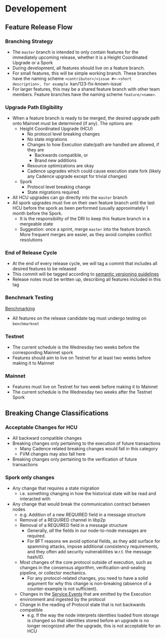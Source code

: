 # Developement

## Feature Release Flow

### Branching Strategy

- The `master` branch is intended to only contain features for the immediately upcoming release, whether it is a Height Coordinated Upgrade or a Spork
- During development, all features should live on a feature branch.
- For small features, this will be simple working branch. These branches have the naming scheme `<contributor>/<issue #>-<short description>, for example `kan/123-fix-known-issue`
- For larger features, this may be a shared feature branch with other team members. Feature branches have the naming scheme `feature/<name>`.

### Upgrade Path Eligibility

- When a feature branch is ready to be merged, the desired upgrade path onto Mainnet must be determined (if any). The options are:
    - Height Coordinated Upgrade (HCU)
        - No protocol level breaking changes
        - No state migrations
        - Changes to how Execution state/path are handled are allowed, if they are
            - Backwards compatible, or
            - Brand new additions
        - Resource optimizations are okay
        - Cadence upgrades which could cause execution state fork (likely any Cadence upgrade except for trivial changes)
    - Spork
        - Protocol level breaking change
        - State migrations required
- All HCU upgrades can go directly into the `master` branch
- All spork upgrades must live on their own feature branch until the last HCU before the spork as been performed (usually approximately 1 month before the Spork.
    - It is the responsibility of the DRI to keep this feature branch in a mergeable state
    - Suggestion: once a sprint, merge `master` into the feature branch. More frequent merges are easier, as they avoid complex conflict resolutions

### End of Release Cycle

- At the end of every release cycle, we will tag a commit that includes all desired features to be released
- This commit will be tagged according to [semantic versioning guidelines](https://dapperlabs.notion.site/Changes-to-handling-git-tags-5e39af7c723a428a915bd88901fc1274)
- Release notes must be written up, describing all features included in this tag

### Benchmark Testing

[Benchmarking](https://www.notion.so/Benchmarking-e3d89e3aadb44b0787da9bb7703b0dae?pvs=21)

- All features on the release candidate tag must undergo testing on `benchmarknet`

### Testnet

- The current schedule is the Wednesday two weeks before the corresponding Mainnet spork
- Features should aim to live on Testnet for at least two weeks before making it to Mainnet

### Mainnet

- Features must live on Testnet for two week before making it to Mainnet
- The current schedule is the Wednesday two weeks after the Testnet Spork

## Breaking Change Classifications

### Acceptable Changes for HCU

- All backward compatible changes
- Breaking changes only pertaining to the execution of future transactions
    - Many Cadence related breaking changes would fall in this category
    - FVM changes may also fall here
- Breaking changes only pertaining to the verification of future transactions

### Spork only changes

- Any change that requires a state migration
    - i.e. something changing in how the historical state will be read and interacted with
- Any change that would break the communication contract between nodes
    - e.g. Addition of a new REQUIRED field in a message structure
    - Removal of a REQUIRED channel in libp2p
    - Removal of a REQUIRED field in a message structure
        -  Generally, *all* the fields in our node-to-node messages are required.
        -  For BFT reasons we avoid optional fields, as they add surface for spamming attacks, impose additional consistency requirements, and they often add security vulnerabilities w.r.t. the message hash/ID. 
    - Most changes of the core protocol outside of execution, such as changes in the consensus algorithm, verification-and-sealing pipeline, or collector mechanics.
        - For any protocol-related changes, you need to have a solid argument for why this change is non-breaking (absence of a counter-example is not sufficient).
    - Changes in the [Service Events](https://www.notion.so/Service-Events-54e5edb7515445f293dff36ade910ad7?pvs=21) that are emitted by the Execution environment and ingested by the protocol
    - Change in the reading of Protocol state that is not backwards compatible
        - e.g. If the way the node interprets identities loaded from storage is changed so that identities stored before an upgrade is no longer recognized after the upgrade, this is not acceptable for an HCU
